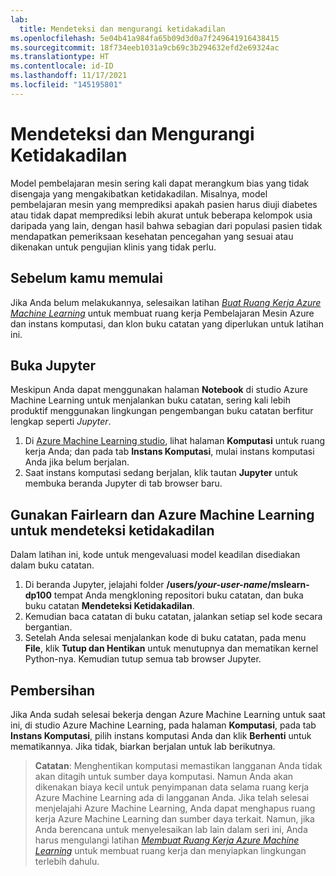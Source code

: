 ```yaml
---
lab:
  title: Mendeteksi dan mengurangi ketidakadilan
ms.openlocfilehash: 5e04b41a984fa65b09d3d0a7f249641916438415
ms.sourcegitcommit: 18f734eeb1031a9cb69c3b294632efd2e69324ac
ms.translationtype: HT
ms.contentlocale: id-ID
ms.lasthandoff: 11/17/2021
ms.locfileid: "145195801"
---
```

# <a name="detect-and-mitigate-unfairness"></a>Mendeteksi dan Mengurangi Ketidakadilan

Model pembelajaran mesin sering kali dapat merangkum bias yang tidak disengaja yang mengakibatkan ketidakadilan. Misalnya, model pembelajaran mesin yang memprediksi apakah pasien harus diuji diabetes atau tidak dapat memprediksi lebih akurat untuk beberapa kelompok usia daripada yang lain, dengan hasil bahwa sebagian dari populasi pasien tidak mendapatkan pemeriksaan kesehatan pencegahan yang sesuai atau dikenakan untuk pengujian klinis yang tidak perlu.

## <a name="before-you-start"></a>Sebelum kamu memulai

Jika Anda belum melakukannya, selesaikan latihan *[Buat Ruang Kerja Azure Machine Learning](01-create-a-workspace.md)* untuk membuat ruang kerja Pembelajaran Mesin Azure dan instans komputasi, dan klon buku catatan yang diperlukan untuk latihan ini.

## <a name="open-jupyter"></a>Buka Jupyter

Meskipun Anda dapat menggunakan halaman **Notebook** di studio Azure Machine Learning untuk menjalankan buku catatan, sering kali lebih produktif menggunakan lingkungan pengembangan buku catatan berfitur lengkap seperti *Jupyter*.

1. Di [Azure Machine Learning studio](https://ml.azure.com), lihat halaman **Komputasi** untuk ruang kerja Anda; dan pada tab **Instans Komputasi**, mulai instans komputasi Anda jika belum berjalan.
2. Saat instans komputasi sedang berjalan, klik tautan **Jupyter** untuk membuka beranda Jupyter di tab browser baru.

## <a name="use-fairlearn-and-azure-machine-learning-to-detect-unfairness"></a>Gunakan Fairlearn dan Azure Machine Learning untuk mendeteksi ketidakadilan

Dalam latihan ini, kode untuk mengevaluasi model keadilan disediakan dalam buku catatan.

1. Di beranda Jupyter, jelajahi folder **/users/*your-user-name*/mslearn-dp100** tempat Anda mengkloning repositori buku catatan, dan buka buku catatan **Mendeteksi Ketidakadilan**.
2. Kemudian baca catatan di buku catatan, jalankan setiap sel kode secara bergantian.
3. Setelah Anda selesai menjalankan kode di buku catatan, pada menu **File**, klik **Tutup dan Hentikan** untuk menutupnya dan mematikan kernel Python-nya. Kemudian tutup semua tab browser Jupyter.

## <a name="clean-up"></a>Pembersihan

Jika Anda sudah selesai bekerja dengan Azure Machine Learning untuk saat ini, di studio Azure Machine Learning, pada halaman **Komputasi**, pada tab **Instans Komputasi**, pilih instans komputasi Anda dan klik **Berhenti** untuk mematikannya. Jika tidak, biarkan berjalan untuk lab berikutnya.

> **Catatan**: Menghentikan komputasi memastikan langganan Anda tidak akan ditagih untuk sumber daya komputasi. Namun Anda akan dikenakan biaya kecil untuk penyimpanan data selama ruang kerja Azure Machine Learning ada di langganan Anda. Jika telah selesai menjelajahi Azure Machine Learning, Anda dapat menghapus ruang kerja Azure Machine Learning dan sumber daya terkait. Namun, jika Anda berencana untuk menyelesaikan lab lain dalam seri ini, Anda harus mengulangi latihan *[Membuat Ruang Kerja Azure Machine Learning](01-create-a-workspace.md)* untuk membuat ruang kerja dan menyiapkan lingkungan terlebih dahulu.